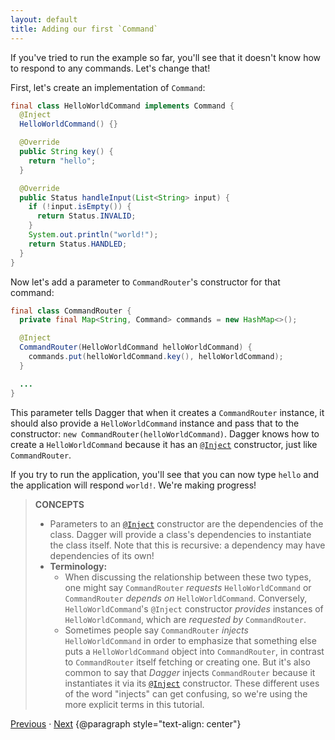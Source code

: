 ```yaml
---
layout: default
title: Adding our first `Command`
---
```


If you've tried to run the example so far, you'll see that it doesn't know how
to respond to any commands. Let's change that!

First, let's create an implementation of `Command`:

```java
final class HelloWorldCommand implements Command {
  @Inject
  HelloWorldCommand() {}

  @Override
  public String key() {
    return "hello";
  }

  @Override
  public Status handleInput(List<String> input) {
    if (!input.isEmpty()) {
      return Status.INVALID;
    }
    System.out.println("world!");
    return Status.HANDLED;
  }
}
```

Now let's add a parameter to `CommandRouter`'s constructor for that command:

```java
final class CommandRouter {
  private final Map<String, Command> commands = new HashMap<>();

  @Inject
  CommandRouter(HelloWorldCommand helloWorldCommand) {
    commands.put(helloWorldCommand.key(), helloWorldCommand);
  }

  ...
}
```

This parameter tells Dagger that when it creates a `CommandRouter` instance, it
should also provide a `HelloWorldCommand` instance and pass that to the
constructor: `new CommandRouter(helloWorldCommand)`. Dagger knows how to create
a `HelloWorldCommand` because it has an [`@Inject`] constructor, just like
`CommandRouter`.

If you try to run the application, you'll see that you can now type `hello` and
the application will respond `world!`. We're making progress!

> **CONCEPTS**
>
> *   Parameters to an [`@Inject`] constructor are the dependencies of the
>     class. Dagger will provide a class's dependencies to instantiate the class
>     itself. Note that this is recursive: a dependency may have dependencies of
>     its own!
> *   **Terminology:**
>     *   When discussing the relationship between these two types, one might
>         say `CommandRouter` _requests_ `HelloWorldCommand` or `CommandRouter`
>         _depends on_ `HelloWorldCommand`. Conversely, `HelloWorldCommand`'s
>         `@Inject` constructor _provides_ instances of `HelloWorldCommand`,
>         which are _requested by_ `CommandRouter`.
>     *   Sometimes people say `CommandRouter` _injects_ `HelloWorldCommand` in
>         order to emphasize that something else puts a `HelloWorldCommand`
>         object into `CommandRouter`, in contrast to `CommandRouter` itself
>         fetching or creating one. But it's also common to say that _Dagger_
>         injects `CommandRouter` because it instantiates it via its [`@Inject`]
>         constructor. These different uses of the word "injects" can get
>         confusing, so we're using the more explicit terms in this tutorial.

[Previous](02-initial-dagger) · [Next](04-depending-on-interface)
{@paragraph style="text-align: center"}

[`@Inject`]: http://docs.oracle.com/javaee/7/api/javax/inject/Inject.html
